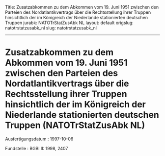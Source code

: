 Title: Zusatzabkommen zu dem Abkommen vom 19. Juni 1951 zwischen den Parteien des
  Nordatlantikvertrags über die Rechtsstellung ihrer Truppen hinsichtlich der im Königreich
  der Niederlande stationierten deutschen Truppen
jurabk: NATOTrStatZusAbk NL
layout: default
origslug: natotrstatzusabk_nl
slug: natotrstatzusabk_nl

---

# Zusatzabkommen zu dem Abkommen vom 19. Juni 1951 zwischen den Parteien des Nordatlantikvertrags über die Rechtsstellung ihrer Truppen hinsichtlich der im Königreich der Niederlande stationierten deutschen Truppen (NATOTrStatZusAbk NL)

Ausfertigungsdatum
:   1997-10-06

Fundstelle
:   BGBl II: 1998, 2407

